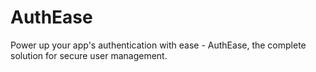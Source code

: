 # AuthEase
Power up your app's authentication with ease - AuthEase, the complete solution for secure user management.
